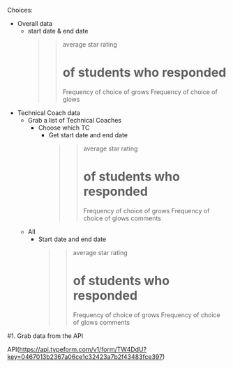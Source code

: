 Choices:
 - Overall data
    - start date & end date
      >> average star rating
      >> # of students who responded
      >> Frequency of choice of grows
      >> Frequency of choice of glows
 - Technical Coach data
    - Grab a list of Technical Coaches
      - Choose which TC
        - Get start date and end date
          >> average star rating
          >> # of students who responded
          >> Frequency of choice of grows
          >> Frequency of choice of glows
          >> comments
    - All
      - Start date and end date
        >> average star rating
        >> # of students who responded
        >> Frequency of choice of grows
        >> Frequency of choice of glows
        >> comments

#1. Grab data from the API

API(https://api.typeform.com/v1/form/TW4DdU?key=0467013b2367a06ce1c32423a7b2f43483fce397)
